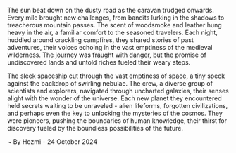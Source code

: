 
The sun beat down on the dusty road as the caravan trudged onwards. Every mile brought new challenges, from bandits lurking in the shadows to treacherous mountain passes. The scent of woodsmoke and leather hung heavy in the air, a familiar comfort to the seasoned travelers. Each night, huddled around crackling campfires, they shared stories of past adventures, their voices echoing in the vast emptiness of the medieval wilderness. The journey was fraught with danger, but the promise of undiscovered lands and untold riches fueled their weary steps.

The sleek spaceship cut through the vast emptiness of space, a tiny speck against the backdrop of swirling nebulae. The crew, a diverse group of scientists and explorers, navigated through uncharted galaxies, their senses alight with the wonder of the universe. Each new planet they encountered held secrets waiting to be unraveled - alien lifeforms, forgotten civilizations, and perhaps even the key to unlocking the mysteries of the cosmos. They were pioneers, pushing the boundaries of human knowledge, their thirst for discovery fueled by the boundless possibilities of the future. 

~ By Hozmi - 24 October 2024
